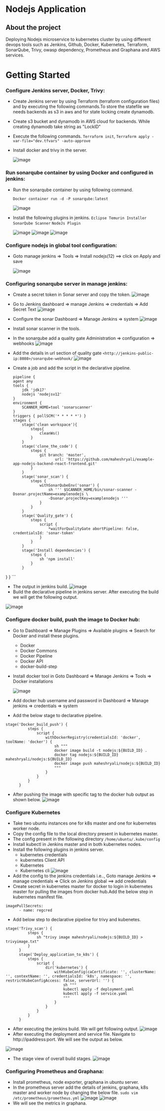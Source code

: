 # Nodejs Application 
## About the project
 Deploying Nodejs microservice to kubernetes cluster by using different devops tools such as
 Jenkins, Github, Docker, Kubernetes, Terraform, SonarQube, Trivy, owasp dependency, Prometheus and Graphana and  AWS services.

# Getting Started

### Configure Jenkins server, Docker, Trivy:
  * Create Jenkins server by using Terraform (terraform configuration files) and by executing the following commands.To store the statefile we needs backends as s3 in aws and for state locking create dynamodb.
  * Create s3 bucket and dynamodb in AWS cloud for backends. While creating dynamodb take string as "LockID"
  * Execute the following commands.
    `Terraform init`,
  `Terraform apply -var-file="dev.tfvars" -auto-approve`
  
  * Install docker and trivy in the server.
   
    ![image](./Images/trivy.JPG)
### Run sonarqube container by using Docker and configured in jenkins:
  * Run the sonarqube container by using following command.
    
      `Docker container run -d -P sonarqube:latest`

    ![image](./Images/sonar_container.JPG)
  * Install the following plugins in jenkins.
        `Eclipse Temurin Installer`
        `SonarQube Scanner`
        `NodeJs Plugin`

    ![image](./Images/ecllipset.JPG)
    ![image](./Images/nodejs.JPG)
    ![image](./Images/sonarplugin.JPG)
### Configure nodejs in global tool configuration:
  * Goto manage jenkins => Tools => Install nodejs(12) ==> click on Apply and save

    ![image](./Images/nodejstool.JPG)

### Configuring sonarqube server in manage jenkins:
  * Create a secret token in Sonar server and copy the token.
    ![image](./Images/sonartoken.JPG)
  * Go to Jenkins dashboard => manage Jenkins => credentials => Add Secret Text 
    ![image](./Images/sonartokenjenkins.JPG) 
  * Configure the sonar Dashboard => Manage Jenkins => system
    ![image](./Images/sonarsystemmanagejenkins.JPG)
  * Install sonar scanner in the tools.

  * In the sonarqube add a quality gate 
    Administration => configuration => webhooks
     ![image](./Images/sonarwebhook.JPG)

  * Add the details in url section of quality gate
    `<http://jenkins-public-ip:8080>/sonarqube-webhook/`
     ![image](./Images/createwebhook.JPG)
  * Create a job and add the script in the declarative pipeline.
    ```
    pipeline {
    agent any
    tools {
        jdk 'jdk17'
        nodejs 'nodejsv12'
    }
    environment {
        SCANNER_HOME=tool 'sonarscanner'
    }
    triggers { pollSCM('* * * * *') }
    stages {
        stage('clean workspace'){
            steps{
                cleanWs()
            }
        }
        stage('clone_the_code') {
            steps {
                git branch: 'master',
                       url: 'https://github.com/maheshryali/example-app-nodejs-backend-react-frontend.git'
            }
        }
        stage('sonar_scan') {
            steps {
                withSonarQubeEnv('sonar') {
                    sh ''' $SCANNER_HOME/bin/sonar-scanner -Dsonar.projectName=examplenodejs \
                    -Dsonar.projectKey=examplenodejs '''
                }
            }
        }
        stage('Quality_gate') {
            steps {
                script {
                    *waitForQualityGate abortPipeline: false, credentialsId: 'sonar-token'
                }
            }
        }
        stage('Install dependencies') {
            steps {
                sh 'npm install'
            }
        }
}
}
    ```   
  * The output in jenkins build.
    ![image](./Images/sonarexecutionjenkins.JPG)
  * Build the declarative pipeline in jenkins server. After executing the build we will get the following output.

  ![image](./Images/sonaroutput.JPG)


### Configure docker build, push the image to Docker hub:
  * Go to Dashboard => Manage Plugins => Available plugins => Search for Docker and install these plugins.
    - Docker
    - Docker Commons
    - Docker Pipeline
    - Docker API
    - docker-build-step   
  * Install docker tool in Goto Dashboard => Manage Jenkins => Tools => Docker installations

    ![image](./Images/dockertool.JPG) 
  * Add docker hub username and password in Dashboard => Manage jenkins => credentials => system
  * Add the below stage to declarative pipeline.
  ```
  stage('Docker_build_push') {
            steps {
                script {
                    withDockerRegistry(credentialsId: 'docker', toolName: 'docker') {
                        sh """
                        docker image build -t nodejs:${BUILD_ID} .
                        docker tag nodejs:${BUILD_ID} maheshryali/nodejs:${BUILD_ID}
                        docker image push maheshryali/nodejs:${BUILD_ID}
                        """
                    }
                }
            }
        }
  ```
  * After pushing the image with specific tag to the docker hub output as shown below.
    ![image](./Images/dockerhub.JPG)

### Configure Kubernetes
  * Take two ubuntu instances one for k8s master and one for kubernetes worker node.
  * Copy the config file to the local directory present in kubernetes master.
  * The config present in the following directory
  `/home/ubuntu/.kube/config`
  * Install kubectl in Jenkins master and in both kubernetes nodes.
  * Install the following plugins in jenkins server.
    - kubernetes credentials
    - kubernetes Client API
    - Kubernetes 
    - Kubernetes cli
    ![image](./Images/kubernetesplugin.JPG)
  * Add the config to the jenkins credentials i.e.., Goto manage Jenkins => manage credentials => Click on Jenkins global ==> add credentials
  * Create secret in kubernetes master for docker to login in kubernetes master for pulling the images from docker hub.Add the below step in kubernetes manifest file.
  ```
  imagePullSecrets:
        - name: regcred 
  ```
    
  * Add below step to declarative pipeline for trivy and kubenetes.
  ```
  stage('Trivy_scan') {
            steps {
                sh "trivy image maheshryali/nodejs:${BUILD_ID} > trivyimage.txt"
            }
        }
        stage('Deploy_application_to_k8s') {
            steps {
                script {
                    dir('kubernetes') {
                        withKubeConfig(caCertificate: '', clusterName: '', contextName: '', credentialsId: 'k8s', namespace: '', restrictKubeConfigAccess: false, serverUrl: '') {
                            sh """
                            kubectl apply -f deployment.yaml
                            kubectl apply -f service.yaml
                            """
                        }
                    }
                }
            }
        }
  ```
  * After executing the jenkins build. We will get following output.
    ![image](./Images/k8sjenkinsoutput.JPG)
  * After executing the deployment and service file. Navigate to http://ipaddress:port. We will see the output as below.

   ![image](./Images/applicationoutput.JPG)

  * The stage view of overall build stages.
  ![image](./Images/buildstages.JPG)

### Configuring Prometheus and Graphana:
  * Install prometheus, node exporter, graphana in ubuntu server.
  * In the prometheus server add the details of jenkins, graphana, k8s master and worker node by changing the below file. `sudo vim /etc/prometheus/prometheus.yml`
  ![image](./Images/Configsprometheus.JPG)
  ![image](./Images/prometheusinterface.JPG)
  * We will see the metrics in graphana.
    
    


    
